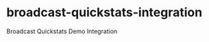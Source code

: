 broadcast-quickstats-integration
================================

Broadcast Quickstats Demo Integration